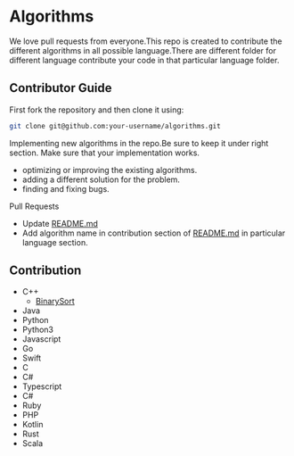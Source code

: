 # Algorithms

We love pull requests from everyone.This repo is created to contribute the different algorithms in all possible language.There are different folder for different language contribute your code in that particular language folder.

## Contributor Guide

First fork the repository and then clone it using:


```bash
git clone git@github.com:your-username/algorithms.git
```
Implementing new algorithms in the repo.Be sure to keep it under right section. Make sure that your implementation works.
* optimizing or improving the existing algorithms.
* adding a different solution for the problem.
* finding and fixing bugs.



Pull Requests
- Update [README.md](https://github.com/manishdangi98/algorithms/blob/master/README.md)
- Add algorithm name in contribution section of [README.md](https://github.com/manishdangi98/algorithms/blob/master/README.md)
in particular language section.



## Contribution
* C++
    * [BinarySort](https://github.com/manishdangi98/algorithms)
* Java
* Python
* Python3
* Javascript
* Go
* Swift
* C
* C#
* Typescript
* C#
* Ruby
* PHP
* Kotlin
* Rust
* Scala
